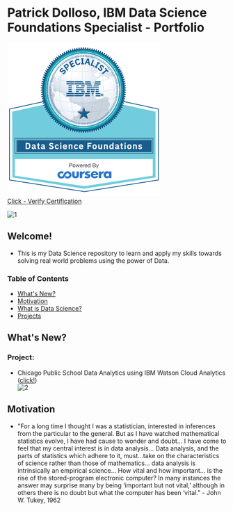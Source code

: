 # Patrick Dolloso, IBM Data Science Foundations Specialist - Portfolio
![](./img/1.png)  
[Click - Verify Certification](https://www.youracclaim.com/badges/ae5e2bc5-e3f7-46b8-9683-26cf6d14f331/public_url)

![1](https://patrickdolloso.files.wordpress.com/2018/11/safety-score-heat-map-on-attendance-vs-graduation-rate-in-chicago-public-schools-2011-2012.png)
## Welcome!
* This is my Data Science repository to learn and apply my skills towards solving real world problems using the power of Data.
### Table of Contents
* [What's New?](#What's%New?)
* [Motivation](#motivation)
* [What is Data Science?](https://www.forbes.com/sites/gilpress/2013/05/28/a-very-short-history-of-data-science/#7feb74c355cf)
* [Projects](./projects/readme.md)

## What's New?
### Project:
* Chicago Public School Data Analytics using IBM Watson Cloud Analytics ([click!](http://nbviewer.jupyter.org/gist/patrickdolloso/eca2a273444dc2c083b0e5add952101c#Chicago-Public-School-Data-Analytics-using-IBM-Watson-Cloud-Analytics))  
![2](https://patrickdolloso.files.wordpress.com/2018/11/safety-score-heat-map-on-chicago-public-schools-2011-2012.png)

## Motivation
* "For a long time I thought I was a statistician, interested in inferences from the particular to the general. But as I have watched mathematical statistics evolve, I have had cause to wonder and doubt… I have come to feel that my central interest is in data analysis… Data analysis, and the parts of statistics which adhere to it, must…take on the characteristics of science rather than those of mathematics… data analysis is intrinsically an empirical science… How vital and how important… is the rise of the stored-program electronic computer? In many instances the answer may surprise many by being ‘important but not vital,’ although in others there is no doubt but what the computer has been ‘vital." - John W. Tukey, 1962